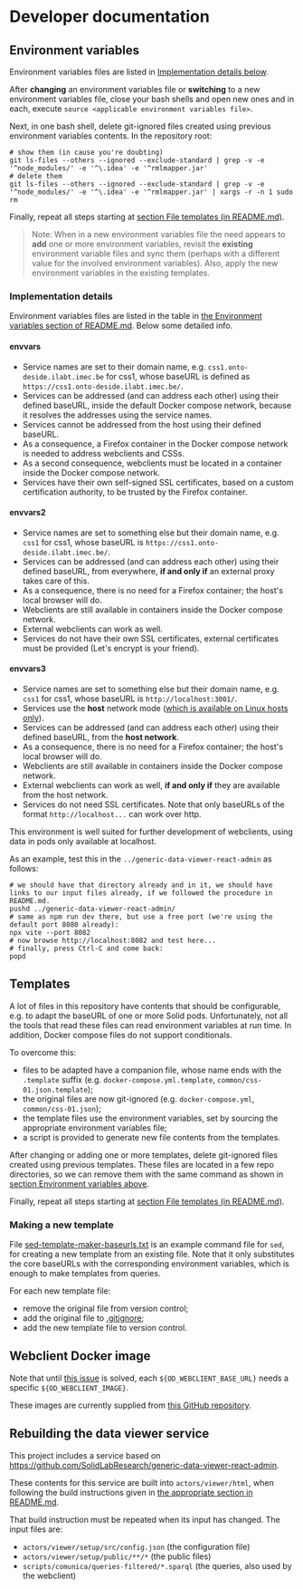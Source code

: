 # Developer documentation

## Environment variables

Environment variables files are listed in [Implementation details below](#implementation-details).

After **changing** an environment variables file or **switching** to a new environment variables file,
close your bash shells and open new ones and in each, execute `source <applicable environment variables file>`.

Next, in one bash shell, delete git-ignored files created using previous environment variables contents.
In the repository root:
```
# show them (in cause you're doubting)
git ls-files --others --ignored --exclude-standard | grep -v -e '^node_modules/' -e '^\.idea' -e '^rmlmapper.jar'
# delete them
git ls-files --others --ignored --exclude-standard | grep -v -e '^node_modules/' -e '^\.idea' -e '^rmlmapper.jar' | xargs -r -n 1 sudo rm
```

Finally, repeat all steps starting at [section File templates (in README.md)](../README.md#file-templates).

> Note:
> When in a new environment variables file the need appears to **add** one or more environment variables,
> revisit the **existing** environment variable files and sync them (perhaps with a different value for the involved environment variables).
> Also, apply the new environment variables in the existing templates.

### Implementation details

Environment variables files are listed in the table in [the Environment variables section of README.md](../README.md#environment-variables).
Below some detailed info.

#### envvars
- Service names are set to their domain name, e.g. `css1.onto-deside.ilabt.imec.be` for css1, whose baseURL is defined as `https://css1.onto-deside.ilabt.imec.be/`.
- Services can be addressed (and can address each other) using their defined baseURL, inside the default Docker compose network, because it resolves the addresses using the service names.
- Services cannot be addressed from the host using their defined baseURL.
- As a consequence, a Firefox container in the Docker compose network is needed to address webclients and CSSs.
- As a second consequence, webclients must be located in a container inside the Docker compose network.
- Services have their own self-signed SSL certificates, based on a custom certification authority, to be trusted by the Firefox container.

#### envvars2
- Service names are set to something else but their domain name, e.g. `css1` for css1, whose baseURL is `https://css1.onto-deside.ilabt.imec.be/`.
- Services can be addressed (and can address each other) using their defined baseURL, from everywhere, **if and only if** an external proxy takes care of this.
- As a consequence, there is no need for a Firefox container; the host's local browser will do.
- Webclients are still available in containers inside the Docker compose network.
- External webclients can work as well.
- Services do not have their own SSL certificates, external certificates must be provided (Let's encrypt is your friend).

#### envvars3
- Service names are set to something else but their domain name, e.g. `css1` for css1, whose baseURL is `http://localhost:3001/`.
- Services use the **host** network mode ([which is available on Linux hosts only](https://docs.docker.com/network/network-tutorial-host/#prerequisites)).
- Services can be addressed (and can address each other) using their defined baseURL, from the **host network**.
- As a consequence, there is no need for a Firefox container; the host's local browser will do.
- Webclients are still available in containers inside the Docker compose network.
- External webclients can work as well, **if and only if** they are available from the host network.
- Services do not need SSL certificates. Note that only baseURLs of the format `http://localhost...` can work over http.

This environment is well suited for further development of webclients, using data in pods only available at localhost.

As an example, test this in the `../generic-data-viewer-react-admin` as follows:
```
# we should have that directory already and in it, we should have links to our input files already, if we followed the procedure in README.md. 
pushd ../generic-data-viewer-react-admin/
# same as npm run dev there, but use a free port (we're using the default port 8080 already):
npx vite --port 8082
# now browse http://localhost:8082 and test here...
# finally, press Ctrl-C and come back:
popd
```
## Templates

A lot of files in this repository have contents that should be configurable, e.g. to adapt the baseURL of one or more Solid pods.
Unfortunately, not all the tools that read these files can read environment variables at run time. In addition, Docker compose files do not support conditionals.

To overcome this:
- files to be adapted have a companion file, whose name ends with the `.template` suffix (e.g. `docker-compose.yml.template`, `common/css-01.json.template`);
- the original files are now git-ignored (e.g. `docker-compose.yml`, `common/css-01.json`);
- the template files use the environment variables, set by sourcing the appropriate environment variables file;
- a script is provided to generate new file contents from the templates.

After changing or adding one or more templates, delete git-ignored files created using previous templates.
These files are located in a few repo directories, so we can remove them with the same command as shown in [section Environment variables above](#environment-variables).

Finally, repeat all steps starting at [section File templates (in README.md)](../README.md#file-templates).

### Making a new template

File [sed-template-maker-baseurls.txt](../scripts/templates/sed-template-maker-baseurls.txt) is an example command file for `sed`, for creating a new template from an existing file.
Note that it only substitutes the core baseURLs with the corresponding environment variables, which is enough to make templates from queries.

For each new template file:
- remove the original file from version control;
- add the original file to [.gitignore](../.gitignore);
- add the new template file to version control. 

## Webclient Docker image

Note that until [this issue](https://github.com/comunica/jQuery-Widget.js/issues/152) is solved, each `${OD_WEBCLIENT_BASE_URL}` needs a specific `${OD_WEBCLIENT_IMAGE}`.

These images are currently supplied from [this GitHub repository](https://github.com/mvanbrab/jQuery-Widget.js/).

## Rebuilding the data viewer service

This project includes a service based on <https://github.com/SolidLabResearch/generic-data-viewer-react-admin>.

These contents for this service are built into `actors/viewer/html`, when following the build instructions given in [the appropriate section in README.md](README.md#building-the-data-viewer-contents).

That build instruction must be repeated when its input has changed.
The input files are:
- `actors/viewer/setup/src/config.json` (the configuration file)
- `actors/viewer/setup/public/**/*` (the public files)
- `scripts/comunica/queries-filtered/*.sparql` (the queries, also used by the webclient)



